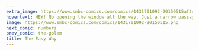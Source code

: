 ```yaml
---
extra_image: https://www.smbc-comics.com/comics/1431701092-20150515after.png
hovertext: HEY! No opening the window all the way. Just a narrow passage.
image: https://www.smbc-comics.com/comics/1431701092-20150515.png
next_comic: numbers
prev_comic: the-golem
title: The Easy Way
---
```


